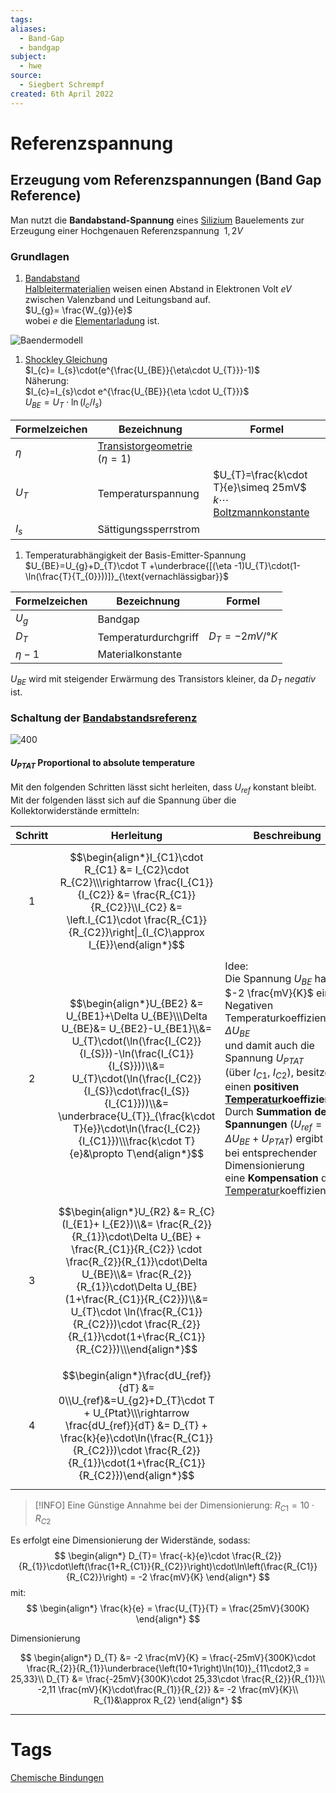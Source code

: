 ```yaml
---
tags: 
aliases:
  - Band-Gap
  - bandgap
subject:
  - hwe
source:
  - Siegbert Schrempf
created: 6th April 2022
---
```


# Referenzspannung

## Erzeugung vom Referenzspannungen (Band Gap Reference)

Man nutzt die **Bandabstand-Spannung** eines [Silizium](../Physik/Materialkunde/Silizium.md) Bauelements zur Erzeugung einer Hochgenauen Referenzspannung $~1{,}2V$

### Grundlagen

1. [Bandabstand](https://de.wikipedia.org/wiki/B%C3%A4ndermodell)  
[Halbleitermaterialien](../Physik/Materialkunde/Silizium.md) weisen einen Abstand in Elektronen Volt $eV$ zwischen Valenzband und Leitungsband auf.  
$U_{g}= \frac{W_{g}}{e}$  
wobei $e$ die [Elementarladung](../Physik/Konstanten/Elementarladung.md) ist.

![Baendermodell](assets/Baendermodell.png)

1. [Shockley Gleichung](../Physik/Shockley%20Gleichung.md)  
$I_{c}= I_{s}\cdot(e^{\frac{U_{BE}}{\eta\cdot U_{T}}}-1)$  
Näherung:  
$I_{c}=I_{s}\cdot e^{\frac{U_{BE}}{\eta \cdot U_{T}}}$  
$U_{BE}= U_{T}\cdot \ln(I_{c}/I_{s})$

| Formelzeichen | Bezeichnung                                    | Formel                                                                  |
| ------------- | ---------------------------------------------- | ----------------------------------------------------------------------- |
| $\eta$        | [Transistorgeometrie](Halbleiter/{MOC}%20Transistor.md) $(\eta=1)$ |                                                                         | 
| $U_{T}$       | Temperaturspannung                             | $U_{T}=\frac{k\cdot T}{e}\simeq 25mV$ <br> $k\cdots$ [Boltzmannkonstante](../Physik/Konstanten%20Verzeichnis.md) |
| $I_{s}$       | Sättigungssperrstrom                           |                                                                         |

1. Temperaturabhängigkeit der Basis-Emitter-Spannung  
$U_{BE}=U_{g}+D_{T}\cdot T +\underbrace{[(\eta -1)U_{T}\cdot(1-\ln(\frac{T}{T_{0}}))]}_{\text{vernachlässigbar}}$

| Formelzeichen | Bezeichnung          | Formel          |
| ------------- | -------------------- | --------------- |
| $U_{g}$       | Bandgap              |                 |
| $D_{T}$       | Temperaturdurchgriff | $D_{T}=-2mV/°K$ |
| $\eta -1$     | Materialkonstante    |                 |

$U_{BE}$ wird mit steigender Erwärmung des Transistors kleiner, da $D_{T}$ *negativ* ist.

### Schaltung der [Bandabstandsreferenz](https://de.wikipedia.org/wiki/Bandabstandsreferenz)

![400](assets/Bandabstandsreferenz.png)

#### $U_{PTAT}$ Proportional to absolute temperature

Mit den folgenden Schritten lässt sicht herleiten, dass $U_{ref}$ konstant bleibt.  
Mit der folgenden [](../Elektrotechnik/Kirchhoffsche%20Regeln.md#Maschen%20Regel|Masche) lässt sich auf die Spannung über die Kollektorwiderstände ermitteln:

| Schritt | Herleitung                                                                                                                                                                                                                                                                                                                                        | Beschreibung                                                                                                                                                                                                                                                                                                                                                                                                                                                                                                                     |
|:-------:| ------------------------------------------------------------------------------------------------------------------------------------------------------------------------------------------------------------------------------------------------------------------------------------------------------------------------------------------------- | -------------------------------------------------------------------------------------------------------------------------------------------------------------------------------------------------------------------------------------------------------------------------------------------------------------------------------------------------------------------------------------------------------------------------------------------------------------------------------------------------------------------------------- |
|    1    | $$\begin{align*}I_{C1}\cdot R_{C1} &= I_{C2}\cdot R_{C2}\\\rightarrow \frac{I_{C1}}{I_{C2}} &= \frac{R_{C1}}{R_{C2}}\\I_{C2} &= \left.I_{C1}\cdot \frac{R_{C1}}{R_{C2}}\right\|_{I_{C}\approx I_{E}}\end{align*}$$                                                                                                                                |                                                                                                                                                                                                                                                                                                                                                                                                                                                                                                                                  | 
|    2    | $$\begin{align*}U_{BE2} &= U_{BE1}+\Delta U_{BE}\\\Delta U_{BE}&= U_{BE2}-U_{BE1}\\&= U_{T}\cdot(\ln(\frac{I_{C2}}{I_{S}})-\ln(\frac{I_{C1}}{I_{S}}))\\&= U_{T}\cdot(\ln(\frac{I_{C2}}{I_{S}}\cdot\frac{I_{S}}{I_{C1}}))\\&= \underbrace{U_{T}}_{\frac{k\cdot T}{e}}\cdot\ln(\frac{I_{C2}}{I_{C1}})\\\frac{k\cdot T}{e}&\propto T\end{align*}$$   | Idee:<br>Die Spannung $U_{BE}$ hat mit $-2 \frac{mV}{K}$ einen Negativen Temperaturkoeffizienten $\Delta U_{BE}$<br>und damit auch die Spannung $U_{PTAT}$<br>(über $I_{C1}$, $I_{C2}$), besitzen einen **positiven [Temperatur](../Physik/Temperatur%20und%20Teilchenmodell.md)koeffizienten**.<br>Durch **Summation der Spannungen** ($U_{ref}=\Delta U_{BE}+U_{PTAT}$) ergibt sich bei entsprechender Dimensionierung<br>eine **Kompensation** der [Temperatur](../Physik/Temperatur%20und%20Teilchenmodell.md)koeffizienten. |
|    3    | $$\begin{align*}U_{R2} &= R_{C}(I_{E1}+ I_{E2})\\&= \frac{R_{2}}{R_{1}}\cdot\Delta U_{BE} + \frac{R_{C1}}{R_{C2}} \cdot \frac{R_{2}}{R_{1}}\cdot\Delta U_{BE}\\&= \frac{R_{2}}{R_{1}}\cdot\Delta U_{BE}(1+\frac{R_{C1}}{R_{C2}})\\&= U_{T}\cdot \ln(\frac{R_{C1}}{R_{C2}})\cdot \frac{R_{2}}{R_{1}}\cdot(1+\frac{R_{C1}}{R_{C2}})\\\end{align*}$$ |                                                                                                                                                                                                                                                                                                                                                                                                                                                                                                                                  |
|    4    | $$\begin{align*}\frac{dU_{ref}}{dT} &= 0\\U_{ref}&=U_{g2}+D_{T}\cdot T + U_{Ptat}\\\rightarrow \frac{dU_{ref}}{dT} &= D_{T} + \frac{k}{e}\cdot\ln(\frac{R_{C1}}{R_{C2}})\cdot \frac{R_{2}}{R_{1}}\cdot(1+\frac{R_{C1}}{R_{C2}})\end{align*}$$                                                                                                     |                                                                                                                                                                                                                                                                                                                                                                                                                                                                                                                                  |


> [!INFO] Eine Günstige Annahme bei der Dimensionierung: $R_{C1} = 10\cdot R_{C2}$

Es erfolgt eine Dimensionierung der Widerstände, sodass:
$$
\begin{align*}
	D_{T}= \frac{-k}{e}\cdot \frac{R_{2}}{R_{1}}\cdot\left(\frac{1+R_{C1}}{R_{C2}}\right)\cdot\ln\left(\frac{R_{C1}}{R_{C2}}\right) = -2 \frac{mV}{K}
\end{align*}
$$
mit:
$$
\begin{align*}
\frac{k}{e} = \frac{U_{T}}{T} = \frac{25mV}{300K}
\end{align*}
$$

Dimensionierung

$$
\begin{align*}
D_{T} &= -2 \frac{mV}{K} = \frac{-25mV}{300K}\cdot \frac{R_{2}}{R_{1}}\underbrace{\left(10+1\right)\ln(10)}_{11\cdot2,3 = 25,33}\\
D_{T} &= \frac{-25mV}{300K}\cdot 25,33\cdot \frac{R_{2}}{R_{1}}\\
-2,11 \frac{mV}{K}\cdot\frac{R_{1}}{R_{2}} &= -2 \frac{mV}{K}\\
R_{1}&\approx R_{2} 
\end{align*}
$$

---

# Tags

[Chemische Bindungen](../Chemie/Chemische%20Bindungen.md)
